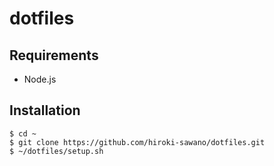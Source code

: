 # dotfiles

## Requirements
* Node.js

## Installation

```
$ cd ~
$ git clone https://github.com/hiroki-sawano/dotfiles.git
$ ~/dotfiles/setup.sh
```
